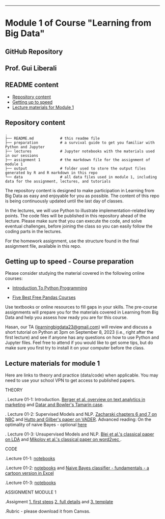 
---
# Module 1 of Course  "Learning from Big Data"
## GitHub Repository 
## Prof. Gui Liberali

## README content
<!-- vim-markdown-toc GFM -->

* [Repository content](#repository-content)
* [Getting up to speed](#Getting-up-to-speed)
* [Lecture materials for Module 1](#lecture-materials)

  
<!-- vim-markdown-toc -->

## Repository content

```
.
├── README.md            # this readme file
├── preparation          # a survival guide to get you familiar with Python and Jupyter
├── lectures             # Jupyter notebooks with the materials used in our sessions 
├── assignment 1         # the markdown file for the assignment of module 1 
├── output               # folder used to store the output files generated by R and R markdown in this repo  
└── data                 # all data files used in module 1, including data for the assignment, lectures, and tutorials

```

The repository content is designed to make participation in Learning from Big Data as easy and enjoyable for you as possible. The content of this repo is being continuously updated until the last day of classes. 

In the lectures, we will use Python to illustrate implementation-related key points. The code files will be published in this repository ahead of the lecture. Please make sure that you can execute the code, and solve eventual challenges, before joining the class so you can easily follow the coding parts in the lectures.  

For the homework assignment, use the structure found in the final assignment file, available in this repo.

## Getting up to speed - Course preparation

Please consider studying the material covered in the following online courses:

* [Introduction To Python Programming](https://github.com/guiliberali/Big-Data-2023-Module-1/blob/main/lectures/pythonforbeginnersintro.html)

*  [Five Best Free Pandas Courses](https://github.com/guiliberali/Big-Data-2023-Module-1/blob/main/lectures/5-best-free-pandas-courses-for-beginners-in-2022-d7dbe017b90c.html)

Use textbooks or online resources to fill gaps in your skills. The pre-course assignments will prepare you for the materials covered in Learning from Big Data and help you assess how ready you are for this course.

Hasan, our TA (learningbigdata23@gmail.com) will review and discuss a short tutorial on Python  at 3pm on September 8, 2023 (i.e., right after the first lecture) and see if anyone has any questions on how to use Python and Jupyter files. Feel free to attend if you would like to get some tips, but do make sure you first try to install it on your computer before the class.  

 
## Lecture materials for module 1
 
Here are links to theory and practice (data/code) when applicable. You may need to use your school VPN to get access to published papers.

THEORY

. Lecture 01-1: Introduction. [Berger et al. overview on text analytics in marketing](https://journals.sagepub.com/doi/full/10.1177/0022242919873106 ) and [Datar and Bowler's Tamarin case](https://www.thecasecentre.org/course/registerForCourse?ucc=C%2D4874%2D6030%2DSCH).   

. Lecture 01-2: Supervised Models and NLP. [Zacharski chapters 6 and 7 on NBC](http://guidetodatamining.com/) and [Hutto and Gilber's paper on VADER](https://ojs.aaai.org/index.php/ICWSM/article/view/14550).
Advanced reading: On the optimality of naive Bayes - optional [here](https://github.com/guiliberali/Big-Data-2023-Module-1/blob/main/lectures/Lecture_2/The_Optimality_of_Naive_Bayes.pdf)  

. Lecture 01-3: Unsupervised Models and NLP. [Blei et al.'s classical paper on LDA](https://dl.acm.org/doi/10.5555/944919.944937) and  [Mikolov et al.'s classical paper on word2vec ](https://arxiv.org/abs/1301.3781).   



CODE

.Lecture 01-1: [notebooks](https://github.com/guiliberali/Big-Data-2023-Module-1/tree/main/lectures/Lecture_1) 
  

.Lecture 01-2: [notebooks](https://github.com/guiliberali/Big-Data-2023-Module-1/tree/main/lectures/Lecture_2) and  [Naive Bayes classifier - fundamentals - a cartoon version in Excel](https://github.com/guiliberali/Big-Data-2023-Module-1/blob/main/lectures/Lecture_2/Cartoon_Example_NBC.xlsx)  


.Lecture 01-3: [notebooks](https://github.com/guiliberali/Big-Data-2023-Module-1/tree/main/lectures/Lecture_3) 



ASSIGNMENT MODULE 1

.Assigment [1. first steps](https://github.com/guiliberali/Big-Data-2023-Module-1/blob/main/assigment/One-pager.pdf) [2. full details](https://github.com/guiliberali/Big-Data-2023-Module-1/blob/main/assigment/Assignment%20Module%201_task.pdf) and  [3. template](https://github.com/guiliberali/Big-Data-2023-Module-1/blob/main/assigment/Assignment_1_ERNANUMBER.ipynb)

.Rubric - please download it from Canvas. 
 


